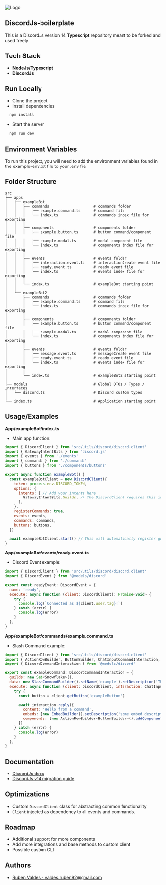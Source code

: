 ![Logo](https://discord.js.org/static/logo.svg)

## DiscordJs-boilerplate
This is a DiscordJs version 14 **Typescript** repository meant to be forked and used freely

## Tech Stack
- **NodeJs/Typescript**
- **DiscordJs**

## Run Locally
- Clone the project
- Install dependencies
```bash
  npm install
```
- Start the server
```bash
  npm run dev
```

## Environment Variables
To run this project, you will need to add the environment variables found in the example-env.txt file to your .env file

## Folder Structure
    src
    ├── apps                        
    │   ├── exampleBot                      
    │   │   ├── commands                    # commands folder
    │   │   │   ├── example.command.ts      # command file
    │   │   │   └── index.ts                # commands index file for exporting
    │   │   │
    │   │   ├── components                  # components folder
    │   │   │   ├── example.button.ts       # button command/component file
    │   │   │   ├── example.modal.ts        # modal component file
    │   │   │   └── index.ts                # components index file for exporting
    │   │   │
    │   │   ├── events                      # events folder
    │   │   │   ├── interaction.event.ts    # interactionCreate event file
    │   │   │   ├── ready.event.ts          # ready event file
    │   │   │   └── index.ts                # events index file for exporting
    │   │   │
    │   │   └── index.ts                    # exampleBot starting point
    │   │
    │   └── exampleBot2                     
    │       ├── commands                    # commands folder
    │       │   ├── example.command.ts      # command file
    │       │   └── index.ts                # commands index file for exporting
    │       │
    │       ├── components                  # components folder
    │       │   ├── example.button.ts       # button command/component file
    │       │   ├── example.modal.ts        # modal component file
    │       │   └── index.ts                # components index file for exporting
    │       │
    │       ├── events                      # events folder
    │       │   ├── message.event.ts        # messageCreate event file
    │       │   ├── ready.event.ts          # ready event file
    │       │   └── index.ts                # events index file for exporting
    │       │
    │       └── index.ts                    # exampleBot2 starting point
    │
    │── models                              # Global DTOs / Types / Interfaces
    │   └── discord.ts                      # Discord custom types
    │
    └── index.ts                            # Application starting point

## Usage/Examples

**App/exampleBot/index.ts**
- Main app function:
```javascript
import { DiscordClient } from 'src/utils/discord/discord.client'
import { GatewayIntentBits } from 'discord.js'
import { events } from './events'
import { commands } from './commands'
import { buttons } from './components/buttons'

export async function exampleBot() {
  const exampleBotClient = new DiscordClient({
    token: process.env.DISCORD_TOKEN,
    options: {
      intents: [ // Add your intents here
        GatewayIntentBits.Guilds, // The DiscordClient requires this intent to be able to register the guild commands.
      ],
    },
    registerCommands: true,
    events: events,
    commands: commands,
    buttons: buttons,
  })

  await exampleBotClient.start() // This will automatically register guild commands.
}
```
**App/exampleBot/events/ready.event.ts**
- Discord Event example:
```javascript
import { DiscordClient } from 'src/utils/discord/discord.client'
import { DiscordEvent } from '@models/discord'

export const readyEvent: DiscordEvent = {
  name: 'ready',
  execute: async function (client: DiscordClient): Promise<void> {
    try {
      console.log(`Connected as ${client.user.tag}!`)
    } catch (error) {
      console.log(error)
    }
  },
}
```
**App/exampleBot/commands/example.command.ts**
- Slash Command example:
```javascript
import { DiscordClient } from 'src/utils/discord/discord.client'
import { ActionRowBuilder, ButtonBuilder, ChatInputCommandInteraction, EmbedBuilder, SlashCommandBuilder, Snowflake } from 'discord.js'
import { DiscordCommandInteraction } from '@models/discord'

export const exampleCommand: DiscordCommandInteraction = {
  guilds: new Set<Snowflake>(),
  data: new SlashCommandBuilder().setName('example').setDescription('This is a command example'),
  execute: async function (client: DiscordClient, interaction: ChatInputCommandInteraction): Promise<void> {
    try {
      const button = client.getButton('exampleButton')

      await interaction.reply({
        content: 'Hello from a command',
        embeds: [new EmbedBuilder().setDescription('some embed description')],
        components: [new ActionRowBuilder<ButtonBuilder>().addComponents(button.data)],
      })
    } catch (error) {
      console.log(error)
    }
  },
}
```

## Documentation
- [DiscordJs docs](https://discord.js.org/#/docs/discord.js/stable/general/welcome)
- [DiscordJs v14 migration guide](https://discordjs.guide/additional-info/changes-in-v14.html#before-you-start)

## Optimizations
- Custom `DiscordClient` class for abstracting common functionality
- `Client` injected as dependency to all events and commands.

## Roadmap
- Additional support for more components
- Add more integrations and base methods to custom client
- Possible custom CLI

## Authors
- [Ruben Valdes - valdes.ruben92@gmail.com](https://github.com/JKeroz)



